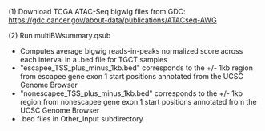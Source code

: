 (1) Download TCGA ATAC-Seq bigwig files from GDC: https://gdc.cancer.gov/about-data/publications/ATACseq-AWG

(2) Run multiBWsummary.qsub
- Computes average bigwig reads-in-peaks normalized score across each interval in a .bed file for TGCT samples
- "escapee_TSS_plus_minus_1kb.bed" corresponds to the +/- 1kb region from escapee gene exon 1 start positions annotated from the UCSC Genome Browser
- "nonescapee_TSS_plus_minus_1kb.bed" corresponds to the +/- 1kb region from nonescapee gene exon 1 start positions annotated from the UCSC Genome Browser
- .bed files in Other_Input subdirectory
